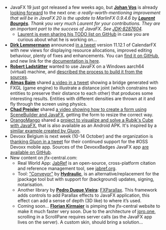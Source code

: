 * JavaFX 19 just got released a few weeks ago, but [**Johan Vos**](https://twitter.com/johanvos) is already [looking forward](https://twitter.com/johanvos/status/1575159889994911744?t=PJn2au0k_icq2qseeLVOXA&s=09) to the next one: *a really-worth-mentioning improvement that will be in JavaFX 20 is the update to MarlinFX 0.9.4.6 by [**Laurent Bourgès**](https://twitter.com/laurent_bourges). Thank you very much Laurent for your contributions. They are an important part to the success of JavaFX. See [JDK-8287604](https://bugs.openjdk.org/browse/JDK-8287604).*
  * [Laurent is even sharing his TODO list on GitHub](https://github.com/users/bourgesl/projects/1/views/1) in case you are curious about what he is working on... 
* [**Dirk Lemmermann**](https://twitter.com/dlemmermann) announced [in a tweet](https://twitter.com/dlemmermann/status/1576974458761486338) version 11.12.1 of CalendarFX with new views for displaying resource allocations, improved editing behaviour, plenty of fixes and enhancements. You can [find it on GitHub](https://github.com/dlsc-software-consulting-gmbh/CalendarFX), and new link for the [documentation is here](https://dlsc-software-consulting-gmbh.github.io/CalendarFX/).
* [**Robert Ladstätter**](https://twitter.com/rladstaetter) wanted to use JavaFX on a Windows aarch64 (virtual) machine, and [described the process to build it from the sources](http://ladstatt.blogspot.com/2022/10/a-javafx-fanboy-forgets-about-his.html).
* [**Almas Baim**](https://twitter.com/AlmasBaim/status/1576154186315882496) shared [a video in a tweet](https://twitter.com/AlmasBaim/status/1576154186315882496) showing a bridge generated with FXGL (game engine) to illustrate a distance joint (which constrains two entities to preserve their distance to each other) that produces some interesting results. Entities with different densities are thrown at it and fly through the screen using physics.
* [**Chad Preisler**](https://twitter.com/cpreisler) shared [a video showing how to create a form using SceneBuilder and JavaFX](https://www.youtube.com/watch?v=auao5UNrUcg), getting the form to resize the correct way.
* [OrangoMango](https://twitter.com/orango_mango) shared a [project to visualize and solve a Rubik's Cube with JavaFX](https://github.com/OrangoMango/RubikCube), that is also available as an Android APK. It's inspired by a [similar example created by Gluon](https://github.com/gluonhq/gluon-samples/tree/master/rubiks-cube).
* Devoxx Belgium is next week (10-14 October) and the organization is [thanking Gluon in a tweet](https://twitter.com/Devoxx/status/1577934708100456448) for their continued support for the #OSS Devoxx mobile app. Sources of the DevoxxBadges JavaFX app [are available on GitHub](https://github.com/gluonhq/DevoxxBadges).
* New content on jfx-central.com:
  * Real World App: [JabRef](https://www.jfx-central.com/real_world/jabref) is an open-source, cross-platform citation and reference management tool, see [jabref.org](https://www.jabref.org/).
  * Tool: ["Conveyor"](https://www.jfx-central.com/tools/conveyor) by [**Hydraulic**](https://twitter.com/HydraulicCorp), is an alternative/replacement for the jpackage tool but with support for (background) updates, signing, notarisation.
  * Another library by [**Pedro Duque Vieira**](https://twitter.com/P_Duke): [FXParallax](https://www.jfx-central.com/libraries/fxparallax). This framework adds controls to add Parallax effects to JavaFX application, this effect can add a sense of depth (3D like) to where it’s used.
  * Coming soon... [**Florian Kirmaier**](https://twitter.com/FlorianKirmaier) is pimping the jfx-central website to make it much faster very soon. Due to the architecture of [jpro.one](https://www.jpro.one/), scrolling in a ScrollPane requires server calls (as the JavaFX app lives on the server). A custom skin, should bring a solution...
